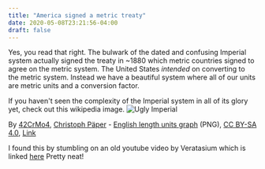 ```yaml
---
title: "America signed a metric treaty"
date: 2020-05-08T23:21:56-04:00
draft: false
---
```


Yes, you read that right. The bulwark of the dated and confusing Imperial system actually signed the treaty in ~1880 which metric countries signed to agree on the metric system. The United States *intended* on converting to the metric system. Instead we have a beautiful system where all of our units are metric units and a conversion factor.

If you haven't seen the complexity of the Imperial system in all of its glory yet, check out this wikipedia image.
![Ugly Imperial](https://upload.wikimedia.org/wikipedia/commons/thumb/9/9e/English_Length_Units_Graph.svg/1280px-English_Length_Units_Graph.svg.png)

By <a href="//commons.wikimedia.org/w/index.php?title=User:42CrMo4&amp;action=edit&amp;redlink=1" class="new" title="User:42CrMo4 (page does not exist)">42CrMo4</a>, <a href="//commons.wikimedia.org/wiki/User:Crissov" title="User:Crissov">Christoph Päper</a> - <a href="//commons.wikimedia.org/wiki/File:English_length_units_graph.png" title="File:English length units graph.png">English length units graph</a> (PNG), <a href="https://creativecommons.org/licenses/by-sa/4.0" title="Creative Commons Attribution-Share Alike 4.0">CC BY-SA 4.0</a>, <a href="https://commons.wikimedia.org/w/index.php?curid=61338012">Link</a>

I found this by stumbling on an old youtube video by Veratasium which is linked [here](https://www.youtube.com/watch?v=SmSJXC6_qQ8)
Pretty neat!
